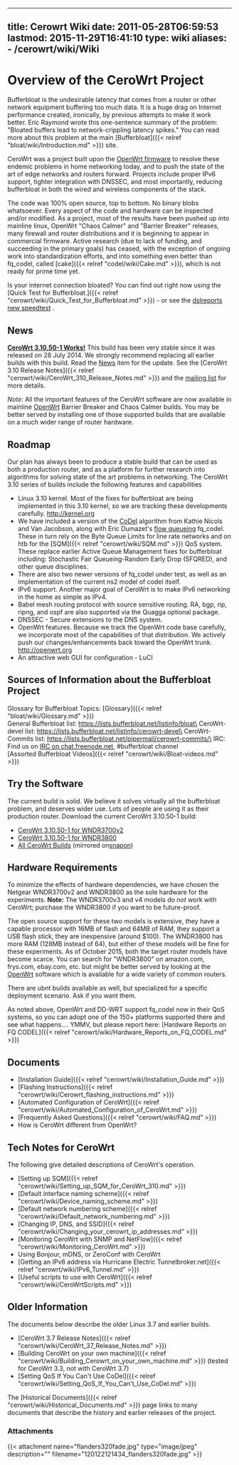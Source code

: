 
---
title: Cerowrt Wiki
date: 2011-05-28T06:59:53
lastmod: 2015-11-29T16:41:10
type: wiki
aliases:
    - /cerowrt/wiki/Wiki
---
Overview of the CeroWrt Project
===============================

Bufferbloat is the undesirable latency that comes from a router or other
network equipment buffering too much data. It is a huge drag on Internet
performance created, ironically, by previous attempts to make it work
better. Eric Raymond wrote this one-sentence summary of the problem:
"Bloated buffers lead to network-crippling latency spikes." You can read
more about this problem at the main
[Bufferbloat]({{< relref "bloat/wiki/Introduction.md" >}}) site.

CeroWrt was a project built upon the [OpenWrt
firmware](http://openwrt.org) to resolve these endemic problems in home
networking today, and to push the state of the art of edge networks and
routers forward. Projects include proper IPv6 support, tighter
integration with DNSSEC, and most importantly, reducing bufferbloat in
both the wired and wireless components of the stack.

The code was 100% open source, top to bottom. No binary blobs
whatsoever. Every aspect of the code and hardware can be inspected
and/or modified. As a project, most of the results have been pushed up
into mainline linux, OpenWrt "Chaos Calmer" and "Barrier Breaker"
releases, many firewall and router distributions and it is beginning to
appear in commercial firmware. Active research (due to lack of funding,
and succeeding in the primary goals) has ceased, with the exception of
ongoing work into standardization efforts, and into something even
better than fq\_codel, called [cake]({{< relref "codel/wiki/Cake.md" >}}), which is not
ready for prime time yet.

Is your internet connection bloated? You can find out right now using
the [Quick Test for Bufferbloat.]({{< relref "cerowrt/wiki/Quick_Test_for_Bufferbloat.md" >}}) - or see the [dslreports new
speedtest](http://dslreports.com/speedtest) .

News
----

[**CeroWrt 3.10.50-1 Works!**](http://www.bufferbloat.net/news/53) This
build has been very stable since it was released on 28 July 2014. We
strongly recommend replacing all earlier builds with this build. Read
the [News](http://www.bufferbloat.net/news/53) item for the update. See
the [CeroWrt 3.10 Release Notes]({{< relref "cerowrt/wiki/CeroWrt_310_Release_Notes.md" >}})
and the [mailing
list](https://lists.bufferbloat.net/listinfo/cerowrt-devel) for more
details.

*Note:* All the important features of the CeroWrt software are now
available in mainline [OpenWrt](http://openwrt.org) Barrier Breaker and
Chaos Calmer builds. You may be better served by installing one of those
supported builds that are available on a much wider range of router
hardware.

Roadmap
-------

Our plan has always been to produce a stable build that can be used as
both a production router, and as a platform for further research into
algorithms for solving state of the art problems in networking. The
CeroWrt 3.10 series of builds include the following features and
capabilities

-   Linux 3.10 kernel. Most of the fixes for bufferbloat are being
    implemented in this 3.10 kernel, so we are tracking these
    developments carefully. http://kernel.org
-   We have included a version of the
    [CoDel](http://www.bufferbloat.net/projects/codel/wiki) algorithm
    from Kathie Nicols and Van Jacobson, along with Eric Dumazet's [flow
    queueing](https://tools.ietf.org/html/draft-hoeiland-joergensen-aqm-fq-codel-00) fq\_codel.
    These in turn rely on the Byte Queue Limits for line rate networks
    and on htb for the [SQM]({{< relref "cerowrt/wiki/SQM.md" >}}) QoS system. These replace
    earlier Active Queue Management fixes for bufferbloat including:
    Stochastic Fair Queueing-Random Early Drop (SFQRED), and other
    queue disciplines.
-   There are also two <link>newer versions of fq\_codel</link> under
    test, as well as an implementation of the current ns2 model of
    codel itself.
-   IPv6 support. Another major goal of CeroWrt is to make IPv6
    networking in the home as simple as IPv4.
-   Babel mesh routing protocol with <link>source sensitive
    routing</link>. RA, bgp, rip, ripng, and ospf are also supported via
    the Quagga optional package.
-   DNSSEC - Secure extensions to the DNS system.
-   OpenWrt features. Because we track the OpenWrt code base carefully,
    we incorporate most of the capabilities of that distribution. We
    actively push our changes/enhancements back toward the
    OpenWrt trunk. http://openwrt.org
-   An attractive web GUI for configuration - LuCI

Sources of Information about the Bufferbloat Project
----------------------------------------------------

Glossary for Bufferbloat Topics: [Glossary]({{< relref "bloat/wiki/Glossary.md" >}})\
General Bufferbloat list: https://lists.bufferbloat.net/listinfo/bloat\
CeroWrt-devel list:
https://lists.bufferbloat.net/listinfo/cerowrt-devel\
CeroWrt-Commits list:
https://lists.bufferbloat.net/pipermail/cerowrt-commits/\
IRC: Find us on [IRC on
chat.freenode.net](irc://chat.freenode.net:6667/bufferbloat),
\#bufferbloat channel\
[Assorted Bufferbloat Videos]({{< relref "cerowrt/wiki/Bloat-videos.md" >}})

Try the Software
----------------

The current build is solid. We believe it solves virtually all the
bufferbloat problem, and deserves wider use. Lots of people are using it
as their production router. Download the current CeroWrt 3.10.50-1
build:

-   [CeroWrt 3.10.50-1 for
    WNDR3700v2](http://www.bufferbloat.net/attachments/download/226/openwrt-ar71xx-generic-wndr3700v2-squashfs-factory3.10.50-1.img)
-   [CeroWrt 3.10.50-1 for
    WNDR3800](http://www.bufferbloat.net/attachments/download/227/openwrt-ar71xx-generic-wndr3800-squashfs-factory3.10.50-1.img)
-   [All CeroWrt Builds](http://snapon.cs.kau.se./~cero2/cerowrt/wndr/)
    (mirrored
    on[snapon](http://snapon.lab.bufferbloat.net/~cero2/cerowrt/wndr/))

Hardware Requirements
---------------------

To minimize the effects of hardware dependencies, we have chosen the
Netgear WNDR3700v2 and WNDR3800 as the sole hardware for the
experiments. **Note:** The WNDR3700v3 and v4 models do *not* work with
CeroWrt; purchase the WNDR3800 if you want to be future-proof.

The open source support for these two models is extensive, they have a
capable processor with 16MB of flash and 64MB of RAM, they support a USB
flash stick, they are inexpensive (around \$100). The WNDR3800 has more
RAM (128MB instead of 64), but either of these models will be fine for
these experiments. As of October 2015, both the target router models
have become scarce. You can search for "WNDR3800" on amazon.com,
frys.com, ebay.com, etc. but might be better served by looking at the
[OpenWrt](http://openwrt.org) software which is available for a wide
variety of common routers.

There are ubnt builds available as well, but specialized for a specific
deployment scenario. Ask if you want them.

As noted above, OpenWrt and DD-WRT support fq\_codel now in their QoS
systems, so you can adopt one of the 150+ platforms supported there and
see what happens.... YMMV, but please report here:
[Hardware Reports on FQ CODEL]({{< relref "cerowrt/wiki/Hardware_Reports_on_FQ_CODEL.md" >}})

Documents
---------

-   [Installation Guide]({{< relref "cerowrt/wiki/Installation_Guide.md" >}})
-   [Flashing Instructions]({{< relref "cerowrt/wiki/Cerowrt_flashing_instructions.md" >}})
-   [Automated Configuration of CeroWrt]({{< relref "cerowrt/wiki/Automated_Configuration_of_CeroWrt.md" >}})
-   [Frequently Asked Questions]({{< relref "cerowrt/wiki/FAQ.md" >}})
-   <link>How is CeroWrt different from OpenWrt?</link>

Tech Notes for CeroWrt
----------------------

The following give detailed descriptions of CeroWrt's operation.

-   [Setting up SQM]({{< relref "cerowrt/wiki/Setting_up_SQM_for_CeroWrt_310.md" >}})
-   [Default interface naming scheme]({{< relref "cerowrt/wiki/Device_naming_scheme.md" >}})
-   [Default network numbering     scheme]({{< relref "cerowrt/wiki/Default_network_numbering.md" >}})
-   [Changing IP, DNS, and     SSID]({{< relref "cerowrt/wiki/Changing_your_cerowrt_ip_addresses.md" >}})
-   [Monitoring CeroWrt with SNMP and     NetFlow]({{< relref "cerowrt/wiki/Monitoring_CeroWrt.md" >}})
-   <link>Using Bonjour, mDNS, or ZeroConf with CeroWrt</link>
-   [Getting an IPv6 address via Hurricane Electric     Tunnelbroker.net]({{< relref "cerowrt/wiki/IPv6_Tunnel.md" >}})
-   [Useful scripts to use with CeroWrt]({{< relref "cerowrt/wiki/CeroWrtScripts.md" >}})

Older Information
-----------------

The documents below describe the older Linux 3.7 and earlier builds.

-   [CeroWrt 3.7 Release Notes]({{< relref "cerowrt/wiki/CeroWrt_37_Release_Notes.md" >}})
-   [Building CeroWrt on     your own machine]({{< relref "cerowrt/wiki/Building_Cerowrt_on_your_own_machine.md" >}}) (tested for CeroWrt 3.3, not with
    CeroWrt 3.7)
-   [Setting QoS If You Can't Use CoDel]({{< relref "cerowrt/wiki/Setting_QoS_If_You_Can't_Use_CoDel.md" >}})

The [Historical Documents]({{< relref "cerowrt/wiki/Historical_Documents.md" >}}) page links to many documents that
describe the history and earlier releases of the project.

### Attachments
{{< attachment name="flanders320fade.jpg" type="image/jpeg" description="" filename="120122121434_flanders320fade.jpg" >}}
